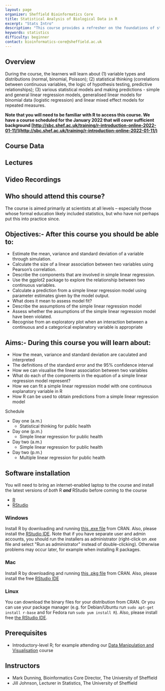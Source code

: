 ```yaml
---
layout: page
organizer: Sheffield Bioinformatics Core
title: Statistical Analysis of Biological Data in R
excerpt: "Stats Intro"
description: "This course provides a refresher on the foundations of statistical analysis. "
keywords: statistics
difficulty: beginner
contact: bioinformatics-core@sheffield.ac.uk
---
```


## Overview

During the course, the learners will learn about (1) variable types and distributions (normal, binomial, Poisson); (2) statistical thinking (correlations between continuous variables, the logic of hypothesis testing, predictive relationships); (3) various statistical models and making predictions - simple and general linear regression models, generalised linear models for binomial data (logistic regression) and linear mixed effect models for repeated measures.

**Note that you will need to be familiar with R to access this course. We have a course scheduled for the January 2022 that will cover sufficient background
[http://sbc.shef.ac.uk/training/r-introduction-online-2022-01-11/](http://sbc.shef.ac.uk/training/r-introduction-online-2022-01-11/)**

## Course Data


## Lectures


## Video Recordings


## Who should attend this course?

The course is aimed primarily at scientists at all levels – especially those whose formal education likely included statistics, but who have not perhaps put this into practice since. 

## Objectives:- After this course you should be able to:

- Estimate the mean, variance and standard deviation of a variable through simulation.
- Calculate the size of a linear association between two variables using Pearson’s correlation.
- Describe the components that are involved in simple linear regression.
- Use the ggplot2 package to explore the relationship between two continuous variables.
- Calculate a prediction from a simple linear regression model using parameter estimates given by the model output.
- What does it mean to assess model fit?
- Describe the assumptions of the simple linear regression model
- Assess whether the assumptions of the simple linear regression model have been violated.
- Recognise from an exploratory plot when an interaction between a continuous and a categorical explanatory variable is appropriate


## Aims:- During this course you will learn about:

- How the mean, variance and standard deviation are caculated and interpreted
- The definitions of the standard error and the 95% confidence interval
- How we can visualise the linear association between two variables
- What do each of the components in the equation of a simple linear regression model represent?
- How we can fit a simple linear regression model with one continuous explanatory variable in R
- How R can be used to obtain predictions from a simple linear regression model


Schedule

- Day one (a.m.)
  + Statistical thinking for public health
- Day one (p.m.)
  + Simple linear regression for public health
- Day two (a.m.)
  + Simple linear regression for public health
- Day two (p.m.)
  + Multiple linear regression for public health

## Software installation

You will need to bring an internet-enabled laptop to the course and install the latest versions of *both* R ***and*** RStudio before coming to the course

- [R](https://cran.r-project.org/)
- [RStudio](https://www.rstudio.com/products/rstudio/download/#download)

### Windows

Install R by downloading and running [this .exe file](http://cran.r-project.org/bin/windows/base/release.htm) from CRAN. Also, please install the [RStudio IDE](http://www.rstudio.com/ide/download/desktop). Note that if you have separate user and admin accounts, you should run the installers as administrator (right-click on .exe file and select "Run as administrator" instead of double-clicking). Otherwise problems may occur later, for example when installing R packages.

### Mac

Install R by downloading and running [this .pkg file](http://cran.r-project.org/bin/macosx/R-latest.pkg) from CRAN. Also, please install the free [RStudio IDE](https://www.rstudio.com/products/rstudio/download/#download) 

### Linux

You can download the binary files for your distribution from CRAN. Or you can use your package manager (e.g. for Debian/Ubuntu run `sudo apt-get install r-base` and for Fedora run `sudo yum install R`). Also, please install free [the RStudio IDE](https://www.rstudio.com/products/rstudio/download/#download). 



## Prerequisites

- Introductory-level R; for example attending our [Data Manipulation and Visualisation](http://sbc.shef.ac.uk/training/r-introduction-2019-09-17/) course

## Instructors

- Mark Dunning, Bioinformatics Core Director, The University of Sheffield
- Jill Johnson, Lecturer in Statistics, The University of Sheffield
